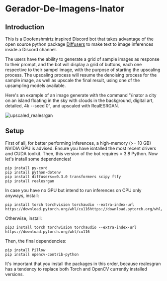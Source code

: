 # Gerador-De-Imagens-Inator

## Introduction

This is a Doofenshmirtz inspired Discord bot that takes advantage of the open source python package [Diffusers](https://huggingface.co/blog/stable_diffusion) to make text to image inferences inside a Discord channel.

The users have the ability to generate a grid of sample images as response to their prompt, and the bot will display a grid of buttons, each one respective to their sampel image, with the purpose of starting the upscaling process. The upscaling process will resume the denoising process for the sample image, as well as upscale the final result, using one of the upsampling models available.

Here's an example of an image generate with the command "/inator a city on an island floating in the sky with clouds in the background, digital art, detailed, 4k --seed 0", and upscaled with RealESRGAN.

![upscaled_realesrgan](https://user-images.githubusercontent.com/75852333/193890780-5c0e6340-e3f7-4fd0-abd0-5e8b2e693393.png)

## Setup

First of all, for better performing inferences, a high-memory (>= 10 GB) NVIDIA GPU is advised. Ensure you have isntalled the most recent drivers and CUDA toolkit. Then, this version of the bot requires > 3.8 Python. Now let's install some dependencies!

```
pip install py-cord
pip install python-dotenv
pip install diffusers==0.3.0 transformers scipy ftfy
pip install realesrgan
```

In case you have no GPU but intend to run inferences on CPU only anyways, install:

```
pip install torch torchvision torchaudio --extra-index-url https://download.pytorch.org/whl/cu116https://download.pytorch.org/whl/cpu
```

Otherwise, install:

```
pip3 install torch torchvision torchaudio --extra-index-url https://download.pytorch.org/whl/cu116
```

Then, the final dependencies:

```
pip install Pillow
pip install opencv-contrib-python
```

It's important that you install the packages in this order, because realesgran has a tendency to replace both Torch and OpenCV currently installed versions.

